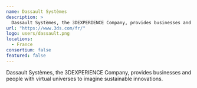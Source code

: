 ```yaml
---
name: Dassault Systèmes
description: > 
  Dassault Systèmes, the 3DEXPERIENCE Company, provides businesses and people with virtual universes to imagine sustainable innovations.
url: "https://www.3ds.com/fr/"
logo: users/dassault.png
locations: 
  - France
consortium: false
featured: false
---
```


Dassault Systèmes, the 3DEXPERIENCE Company, provides businesses and people with virtual universes to imagine sustainable innovations.
